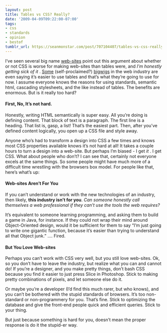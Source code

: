 ```yaml
---
layout: post
title: Tables vs CSS? Really?
date: '2009-04-09T09:22:00-07:00'
tags:
- css
- standards
- opinion
- bestof
tumblr_url: https://seanmonstar.com/post/707104407/tables-vs-css-really
---
```

I’ve seen several big name [web-sites](http://www.smashingmagazine.com/2009/04/08/from-table-hell-to-div-hell/) point out this argument about whether or not CSS is worse for making web-sites than tables were, and _I’m honestly getting sick of it_ . [Some](http://fredbrunel.com/journal/2006/08/tables-are-not-evil/) (self-proclaimed?) [bigwigs](http://iamelgringo.blogspot.com/2009/02/tables-vs-css-css-trolls-begone.html) in the web industry are even saying it’s easier to use tables and that’s what they’re going to use for now. I assume everyone knows the reasons for using standards, semantic html, cascading stylesheets, and the like instead of tables. The benefits are enormous. But is it really too hard?

#### First, No, It’s not hard.

Honestly, writing HTML semantically is super easy. All you’re doing is defining content. That block of text is a paragraph. The first line is a heading. That list is, gasp, a list! That’s the easiest part. Then, after you’ve defined content logically, you open up a CSS file and style away.

Anyone who’s had to transform a design into CSS a few times and knows most CSS properties available knows it’s not hard at all! It takes a couple hours to turn a design into a web-site. But perhaps I’m biased - I get _it_ . I get CSS. What about people who don’t? I can see that, certainly not everyone excels at the same things. So some people might have much more of a difficult time wrestling with the browsers box model. For people like that, here’s what’s up:

#### Web-sites Aren’t For You

If you can’t understand or work with the new technologies of an industry, then likely, **this industry isn’t for you**. _Can someone honestly call themselves a web professional if they can’t use the tools the web requires?_

It’s equivalent to someone learning programming, and asking them to build a game in Java, for instance. If they could not wrap their mind around Object-Oriented design, would it be sufficient for them to say “I’m just going to write one gigantic function, because it’s easier than trying to understand all that Object junk.” …. Fired.

#### But You Love Web-sites

Perhaps you can’t work with CSS very well, but you still love web-sites. Ok, so you don’t have to leave the industry, but realize what you can and cannot do! If you’re a designer, and you make pretty things, don’t bash CSS because you find it easier to just press Slice in Photoshop. Stick to making pretty combinations of pixels, and let someone else do it.

Or maybe you’re a developer (I’d find this much rarer, but who knows), and you can’t be bothered with the stupid standards of browsers. It’s too non-standard or non-programmery for you. That’s fine. Stick to optimizing the database and give the front-end people quick and efficient queries. Stick to your thing.

But just because something is hard for you, doesn’t mean the proper response is do it the stupid-er way.

